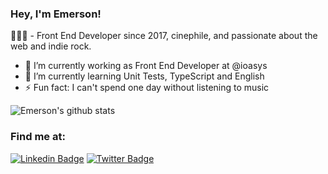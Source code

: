 ### Hey, I'm Emerson!

👨🏽‍🚀 - Front End Developer since 2017, cinephile, and passionate about the web and indie rock.

- 🔭 I’m currently working as Front End Developer at @ioasys
- 🌱 I’m currently learning Unit Tests, TypeScript and English
- ⚡ Fun fact: I can't spend one day without listening to music

<!--
- 👯 I’m looking to collaborate on ...
- 🤔 I’m looking for help with ...
- 💬 Ask me about ...
- 😄 Pronouns: ...
- ⚡ Fun fact: ...
-->
![Emerson's github stats](https://github-readme-stats.vercel.app/api?username=oemersonpaiva&show_icons=true&theme=synthwave)
<!--[![Top Langs](https://github-readme-stats.vercel.app/api/top-langs/?username=oemersonpaiva&langs_count=8&layout=compact)](https://github.com/oemersonpaiva/github-readme-stats)-->

### Find me at:
[![Linkedin Badge](https://img.shields.io/badge/-LinkedIn-blue?style=flat-square&logo=Linkedin&logoColor=white&link=https://www.linkedin.com/in/oemersonpaiva/)](https://www.linkedin.com/in/oemersonpaiva/)
[![Twitter Badge](https://img.shields.io/badge/-Twitter-blue?style=flat-square&labelColor=blue&logo=twitter&logoColor=white&link=https://twitter.com/oemersonpaiva)](https://twitter.com/oemersonpaiva)
